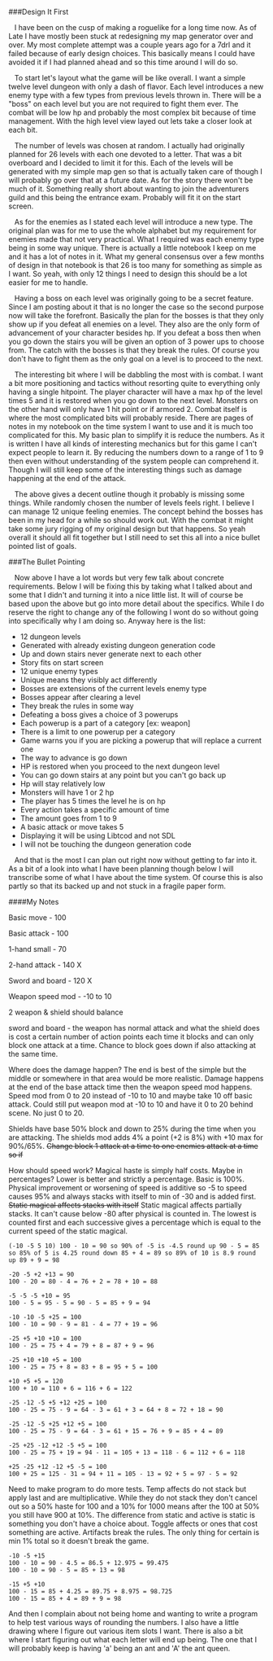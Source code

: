 ###Design It First

&nbsp;&nbsp;&nbsp;I have been on the cusp of making a roguelike for a long time now. 
As of Late I have mostly been stuck at redesigning my map generator over and over. 
My most complete attempt was a couple years ago for a 7drl and it failed because of early design choices. 
This basically means I could have avoided it if I had planned ahead and so this time around I will do so. 

&nbsp;&nbsp;&nbsp;To start let's layout what the game will be like overall. 
I want a simple twelve level dungeon with only a dash of flavor. 
Each level introduces a new enemy type with a few types from previous levels thrown in. 
There will be a "boss" on each level but you are not required to fight them ever. 
The combat will be low hp and probably the most complex bit because of time management. 
With the high level view layed out lets take a closer look at each bit. 

&nbsp;&nbsp;&nbsp;The number of levels was chosen at random. 
I actually had originally planned for 26 levels with each one devoted to a letter. 
That was a bit overboard and I decided to limit it for this. 
Each of the levels will be generated with my simple map gen so that is actually taken care of though I will probably go over that at a future date. 
As for the story there won't be much of it. 
Something really short about wanting to join the adventurers guild and this being the entrance exam.
Probably will fit it on the start screen. 

&nbsp;&nbsp;&nbsp;As for the enemies as I stated each level will introduce a new type. 
The original plan was for me to use the whole alphabet but my requirement for enemies made that not very practical. 
What I required was each enemy type being in some way unique. 
There is actually a little notebook I keep on me and it has a lot of notes in it. 
What my general consensus over a few months of design in that notebook is that 26 is too many for something as simple as I want. 
So yeah, with only 12 things I need to design this should be a lot easier for me to handle. 

&nbsp;&nbsp;&nbsp;Having a boss on each level was originally going to be a secret feature. 
Since I am posting about it that is no longer the case so the second purpose now will take the forefront. 
Basically the plan for the bosses is that they only show up if you defeat all enemies on a level. 
They also are the only form of advancement of your character besides hp. 
If you defeat a boss then when you go down the stairs you will be given an option of 3 power ups to choose from. 
The catch with the bosses is that they break the rules. 
Of course you don't have to fight them as the only goal on a level is to proceed to the next. 

&nbsp;&nbsp;&nbsp;The interesting bit where I will be dabbling the most with is combat. 
I want a bit more positioning and tactics without resorting quite to everything only having a single hitpoint. 
The player character will have a max hp of the level times 5 and it is restored when you go down to the next level. 
Monsters on the other hand will only have 1 hit point or if armored 2. 
Combat itself is where the most complicated bits will probably reside. 
There are pages of notes in my notebook on the time system I want to use and it is much too complicated for this. 
My basic plan to simplify it is reduce the numbers. 
As it is written I have all kinds of interesting mechanics but for this game I can't expect people to learn it. 
By reducing the numbers down to a range of 1 to 9 then even without understanding of the system people can comprehend it. 
Though I will still keep some of the interesting things such as damage happening at the end of the attack. 

&nbsp;&nbsp;&nbsp;The above gives a decent outline though it probably is missing some things. 
While randomly chosen the number of levels feels right. 
I believe I can manage 12 unique feeling enemies. 
The concept behind the bosses has been in my head for a while so should work out. 
With the combat it might take some jury rigging of my original design but that happens. 
So yeah overall it should all fit together but I still need to set this all into a nice bullet pointed list of goals. 

###The Bullet Pointing

&nbsp;&nbsp;&nbsp;Now above I have a lot words but very few talk about concrete requirements. 
Below I will be fixing this by taking what I talked about and some that I didn't and turning it into a nice little list. 
It will of course be based upon the above but go into more detail about the specifics. 
While I do reserve the right to change any of the following I wont do so without going into specifically why I am doing so. 
Anyway here is the list: 

* 12 dungeon levels
 * Generated with already existing dungeon generation code
 * Up and down stairs never generate next to each other
* Story fits on start screen
* 12 unique enemy types
 * Unique means they visibly act differently
 * Bosses are extensions of the current levels enemy type
* Bosses appear after clearing a level
 * They break the rules in some way
 * Defeating a boss gives a choice of 3 powerups
* Each powerup is a part of a category [ex: weapon]
 * There is a limit to one powerup per a category
 * Game warns you if you are picking a powerup that will replace a current one
* The way to advance is go down
 * HP is restored when you proceed to the next dungeon level
 * You can go down stairs at any point but you can't go back up
* Hp will stay relatively low
 * Monsters will have 1 or 2 hp
 * The player has 5 times the level he is on hp
* Every action takes a specific amount of time
 * The amount goes from 1 to 9
 * A basic attack or move takes 5
* Displaying it will be using Libtcod and not SDL
* I will not be touching the dungeon generation code

&nbsp;&nbsp;&nbsp;And that is the most I can plan out right now without getting to far into it. 
As a bit of a look into what I have been planning though below I will transcribe some of what I have about the time system. 
Of course this is also partly so that its backed up and not stuck in a fragile paper form. 

####My Notes

Basic move - 100

Basic attack - 100

1-hand small - 70

2-hand attack - 140 X

Sword and board - 120 X

Weapon speed mod - -10 to 10

2 weapon & shield should balance

sword and board - the weapon has normal attack and what the shield does is cost a certain number of action points each time it blocks and can only block one attack at a time. 
Chance to block goes down if also attacking at the same time. 

Where does the damage happen? 
The end is best of the simple but the middle or somewhere in that area would be more realistic. 
Damage happens at the end of the base attack time then the weapon speed mod happens. 
Speed mod from 0 to 20 instead of -10 to 10 and maybe take 10 off basic attack. 
Could still put weapon mod at -10 to 10 and have it 0 to 20 behind scene. 
No just 0 to 20. 

Shields have base 50% block and down to 25% during the time when you are attacking. 
The shields mod adds 4% a point (+2 is 8%) with +10 max for 90%/65%. 
~~Change block 1 attack at a time to one enemies attack at a time so if~~

How should speed work? 
Magical haste is simply half costs. 
Maybe in percentages? 
Lower is better and strictly a percentage. 
Basic is 100%. 
Physical improvement or worsening of speed is additive so -5 to speed causes 95% and always stacks with itself to min of -30 and is added first. 
~~Static magical affects stacks with itself~~
Static magical affects partially stacks. 
It can't cause below -80 after physical is counted in. 
The lowest is counted first and each successive gives a percentage which is equal to the current speed of the static magical. 

```
(-10 -5 5 10) 100 - 10 = 90 so 90% of -5 is -4.5 round up 90 - 5 = 85 so 85% of 5 is 4.25 round down 85 + 4 = 89 so 89% of 10 is 8.9 round up 89 + 9 = 98

-20 -5 +2 +13 = 90
100 - 20 = 80 - 4 = 76 + 2 = 78 + 10 = 88

-5 -5 -5 +10 = 95
100 - 5 = 95 - 5 = 90 - 5 = 85 + 9 = 94

-10 -10 -5 +25 = 100
100 - 10 = 90 - 9 = 81 - 4 = 77 + 19 = 96

-25 +5 +10 +10 = 100
100 - 25 = 75 + 4 = 79 + 8 = 87 + 9 = 96

-25 +10 +10 +5 = 100
100 - 25 = 75 + 8 = 83 + 8 = 95 + 5 = 100

+10 +5 +5 = 120
100 + 10 = 110 + 6 = 116 + 6 = 122

-25 -12 -5 +5 +12 +25 = 100
100 - 25 = 75 - 9 = 64 - 3 = 61 + 3 = 64 + 8 = 72 + 18 = 90

-25 -12 -5 +25 +12 +5 = 100
100 - 25 = 75 - 9 = 64 - 3 = 61 + 15 = 76 + 9 = 85 + 4 = 89

-25 +25 -12 +12 -5 +5 = 100
100 - 25 = 75 + 19 = 94 - 11 = 105 + 13 = 118 - 6 = 112 + 6 = 118

+25 -25 +12 -12 +5 -5 = 100
100 + 25 = 125 - 31 = 94 + 11 = 105 - 13 = 92 + 5 = 97 - 5 = 92
```

Need to make program to do more tests. 
Temp affects do not stack but apply last and are multiplicative. 
While they do not stack they don't cancel out so a 50% haste for 100 and a 10% for 1000 means after the 100 at 50% you still have 900 at 10%. 
The difference from static and active is static is something you don't have a choice about. 
Toggle affects or ones that cost something are active. 
Artifacts break the rules. 
The only thing for certain is min 1% total so it doesn't break the game. 

```
-10 -5 +15
100 - 10 = 90 - 4.5 = 86.5 + 12.975 = 99.475
100 - 10 = 90 - 5 = 85 + 13 = 98

-15 +5 +10
100 - 15 = 85 + 4.25 = 89.75 + 8.975 = 98.725
100 - 15 = 85 + 4 = 89 + 9 = 98
```

And then I complain about not being home and wanting to write a program to help test various ways of rounding the numbers. 
I also have a little drawing where I figure out various item slots I want. 
There is also a bit where I start figuring out what each letter will end up being. 
The one that I will probably keep is having 'a' being an ant and 'A' the ant queen.